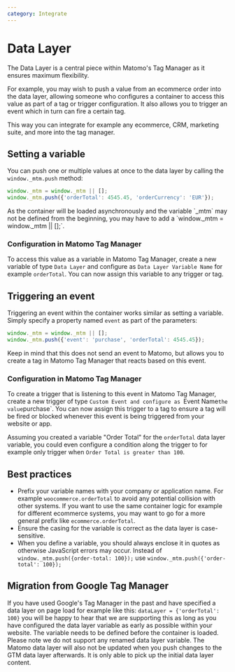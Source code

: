 ```yaml
---
category: Integrate
---
```

# Data Layer

The Data Layer is a central piece within Matomo's Tag Manager as it ensures maximum flexibility.

For example, you may wish to push a value from an ecommerce order into the data layer, allowing someone who configures a container to access this value as part of a tag or trigger configuration. It also allows you to trigger an event which in turn can fire a certain tag.

This way you can integrate for example any ecommerce, CRM, marketing suite, and more into the tag manager.

## Setting a variable

You can push one or multiple values at once to the data layer by calling the `window._mtm.push` method:

```js
window._mtm = window._mtm || [];
window._mtm.push({'orderTotal': 4545.45, 'orderCurrency': 'EUR'});
```

<div markdown="1" class="alert alert-info">
As the container will be loaded asynchronously and the variable `_mtm` may not be defined from the beginning, you may have to add a `window._mtm = window._mtm || [];`.
</div>

### Configuration in Matomo Tag Manager

To access this value as a variable in Matomo Tag Manager, create a new variable of type `Data Layer` and configure as `Data Layer Variable Name` for example `orderTotal`. You can now assign this variable to any trigger or tag.

## Triggering an event

Triggering an event within the container works similar as setting a variable. Simply specify a property named `event` as part of the parameters:

```js
window._mtm = window._mtm || [];
window._mtm.push({'event': 'purchase', 'orderTotal': 4545.45});
```
<div markdown="1" class="alert alert-info">
Keep in mind that this does not send an event to Matomo, but allows you to create a tag in Matomo Tag Manager that reacts based on this event.
</div>

### Configuration in Matomo Tag Manager

To create a trigger that is listening to this event in Matomo Tag Manager, create a new trigger of type `Custom Event and configure as `Event Name` the value `purchase`. You can now assign this trigger to a tag to ensure a tag will be fired or blocked whenever this event is being triggered from your website or app.

Assuming you created a variable "Order Total" for the `orderTotal` data layer variable, you could even configure a condition along the trigger to for example only trigger when `Order Total is greater than 100`.

## Best practices

* Prefix your variable names with your company or application name. For example `woocommerce.orderTotal` to avoid any potential collision with other systems. If you want to use the same container logic for example for different ecommerce systems, you may want to go for a more general prefix like `ecommerce.orderTotal`.
* Ensure the casing for the variable is correct as the data layer is case-sensitive.
* When you define a variable, you should always enclose it in quotes as otherwise JavaScript errors may occur. Instead of `window._mtm.push({order-total: 100});` use `window._mtm.push({'order-total': 100});`

## Migration from Google Tag Manager

If you have used Google's Tag Manager in the past and have specified a data layer on page load for example like this: `dataLayer = {'orderTotal': 100}` you will be happy to hear that we are supporting this as long as you have configured the data layer variable as early as possible within your website. The variable needs to be defined before the container is loaded. Please note we do not support any renamed data layer variable. The Matomo data layer will also not be updated when you push changes to the GTM data layer afterwards. It is only able to pick up the initial data layer content.
